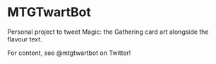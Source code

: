 # MTGTwartBot

Personal project to tweet Magic: the Gathering card art alongside the flavour text.

For content, see @mtgtwartbot on Twitter!